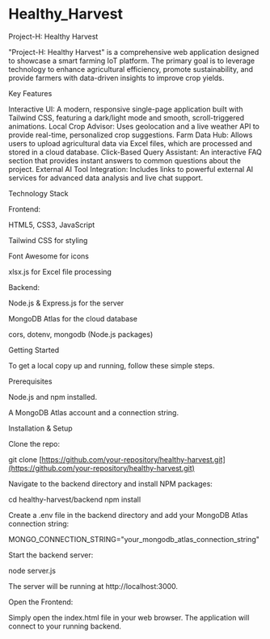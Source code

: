 # Healthy_Harvest
Project-H: Healthy Harvest

"Project-H: Healthy Harvest" is a comprehensive web application designed to showcase a smart farming IoT platform. The primary goal is to leverage technology to enhance agricultural efficiency, promote sustainability, and provide farmers with data-driven insights to improve crop yields.

Key Features

Interactive UI: A modern, responsive single-page application built with Tailwind CSS, featuring a dark/light mode and smooth, scroll-triggered animations.
Local Crop Advisor: Uses geolocation and a live weather API to provide real-time, personalized crop suggestions.
Farm Data Hub: Allows users to upload agricultural data via Excel files, which are processed and stored in a cloud database.
Click-Based Query Assistant: An interactive FAQ section that provides instant answers to common questions about the project.
External AI Tool Integration: Includes links to powerful external AI services for advanced data analysis and live chat support.

Technology Stack

Frontend:

HTML5, CSS3, JavaScript

Tailwind CSS for styling

Font Awesome for icons

xlsx.js for Excel file processing

Backend:

Node.js & Express.js for the server

MongoDB Atlas for the cloud database

cors, dotenv, mongodb (Node.js packages)

Getting Started

To get a local copy up and running, follow these simple steps.

Prerequisites

Node.js and npm installed.

A MongoDB Atlas account and a connection string.

Installation & Setup

Clone the repo:

git clone [https://github.com/your-repository/healthy-harvest.git](https://github.com/your-repository/healthy-harvest.git)

Navigate to the backend directory and install NPM packages:

cd healthy-harvest/backend
npm install


Create a .env file in the backend directory and add your MongoDB Atlas connection string:

MONGO_CONNECTION_STRING="your_mongodb_atlas_connection_string"


Start the backend server:

node server.js


The server will be running at http://localhost:3000.

Open the Frontend:

Simply open the index.html file in your web browser. The application will connect to your running backend.
